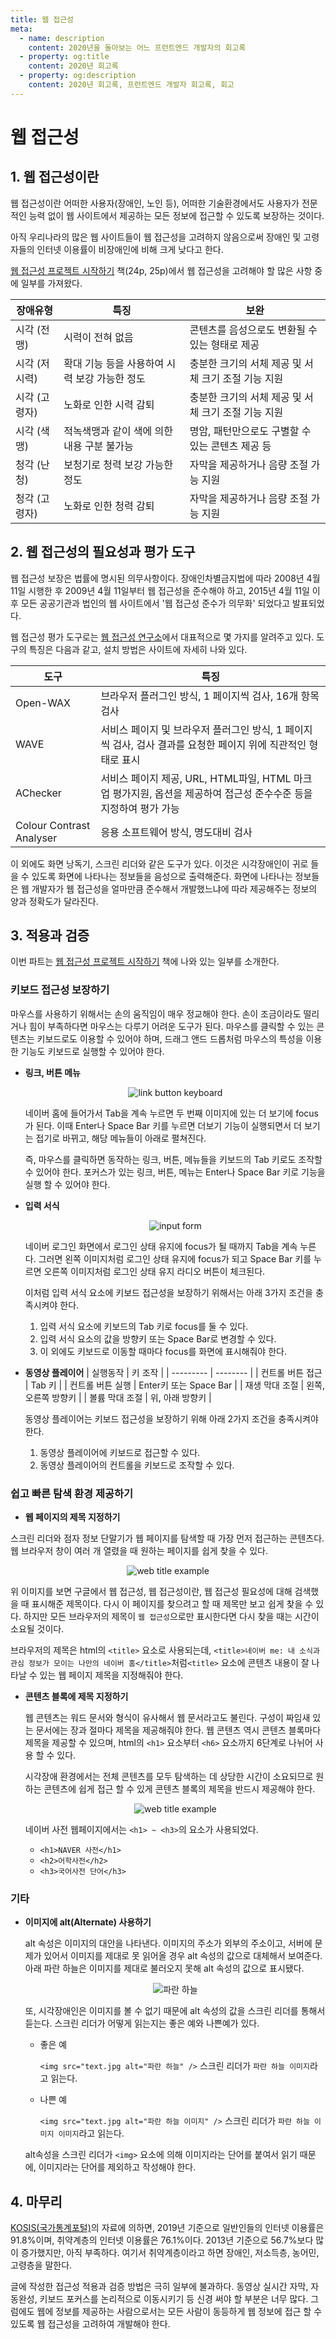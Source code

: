```yaml
---
title: 웹 접근성
meta:
  - name: description
    content: 2020년을 돌아보는 어느 프런트엔드 개발자의 회고록
  - property: og:title
    content: 2020년 회고록
  - property: og:description
    content: 2020년 회고록, 프런트엔드 개발자 회고록, 회고
---
```


# 웹 접근성

## 1. 웹 접근성이란

웹 접근성이란 어떠한 사용자(장애인, 노인 등), 어떠한 기술환경에서도 사용자가 전문적인 능력 없이 웹 사이트에서 제공하는 모든 정보에 접근할 수 있도록 보장하는 것이다.

아직 우리나라의 많은 웹 사이트들이 웹 접근성을 고려하지 않음으로써 장애인 및 고령자들의 인터넷 이용률이 비장애인에 비해 크게 낮다고 한다.

[웹 접근성 프로젝트 시작하기](http://www.yes24.com/Product/Goods/8221361) 책(24p, 25p)에서 웹 접근성을 고려해야 할 많은 사항 중에 일부를 가져왔다.

| 장애유형      | 특징                                          | 보완                                                |
| ------------- | --------------------------------------------- | --------------------------------------------------- |
| 시각 (전맹)   | 시력이 전혀 없음                              | 콘텐츠를 음성으로도 변환될 수 있는 형태로 제공      |
| 시각 (저시력) | 확대 기능 등을 사용하여 시력 보강 가능한 정도 | 충분한 크기의 서체 제공 및 서체 크기 조절 기능 지원 |
| 시각 (고령자) | 노화로 인한 시력 감퇴                         | 충분한 크기의 서체 제공 및 서체 크기 조절 기능 지원 |
| 시각 (색맹)   | 적녹색맹과 같이 색에 의한 내용 구분 불가능    | 명암, 패턴만으로도 구별할 수 있는 콘텐츠 제공 등    |
| 청각 (난청)   | 보청기로 청력 보강 가능한 정도                | 자막을 제공하거나 음량 조절 가능 지원               |
| 청각 (고령자) | 노화로 인한 청력 감퇴                         | 자막을 제공하거나 음량 조절 가능 지원               |

## 2. 웹 접근성의 필요성과 평가 도구

웹 접근성 보장은 법률에 명시된 의무사항이다. 장애인차별금지법에 따라 2008년 4월 11일 시행한 후 2009년 4월 11일부터 웹 접근성을 준수해야 하고, 2015년 4월 11일 이후 모든 공공기관과 법인의 웹 사이트에서 '웹 접근성 준수가 의무화' 되었다고 발표되었다.

웹 접근성 평가 도구로는 [웹 접근성 연구소](https://www.wah.or.kr:444/Participation/online-wah.asp)에서 대표적으로 몇 가지를 알려주고 있다. 도구의 특징은 다음과 같고, 설치 방법은 사이트에 자세히 나와 있다.

| 도구                     | 특징                                                                                                             |
| ------------------------ | ---------------------------------------------------------------------------------------------------------------- |
| Open-WAX                 | 브라우저 플러그인 방식, 1 페이지씩 검사, 16개 항목 검사                                                          |
| WAVE                     | 서비스 페이지 및 브라우저 플러그인 방식, 1 페이지씩 검사, 검사 결과를 요청한 페이지 위에 직관적인 형태로 표시    |
| AChecker                 | 서비스 페이지 제공, URL, HTML파일, HTML 마크업 평가지원, 옵션을 제공하여 접근성 준수수준 등을 지정하여 평가 가능 |
| Colour Contrast Analyser | 응용 소프트웨어 방식, 명도대비 검사                                                                              |

이 외에도 화면 낭독기, 스크린 리더와 같은 도구가 있다. 이것은 시각장애인이 귀로 들을 수 있도록 화면에 나타나는 정보들을 음성으로 출력해준다. 화면에 나타나는 정보들은 웹 개발자가 웹 접근성을 얼마만큼 준수해서 개발했느냐에 따라 제공해주는 정보의 양과 정확도가 달라진다.

## 3. 적용과 검증

이번 파트는 [웹 접근성 프로젝트 시작하기](http://www.yes24.com/Product/Goods/8221361) 책에 나와 있는 일부를 소개한다.

### 키보드 접근성 보장하기

마우스를 사용하기 위해서는 손의 움직임이 매우 정교해야 한다. 손이 조금이라도 떨리거나 힘이 부족하다면 마우스는 다루기 어려운 도구가 된다. 마우스를 클릭할 수 있는 콘텐츠는 키보드로도 이용할 수 있어야 하며, 드래그 앤드 드롭처럼 마우스의 특성을 이용한 기능도 키보드로 실행할 수 있어야 한다.

- <b>링크, 버튼 메뉴</b>

  <center>
    <figure>
      <img src="https://user-images.githubusercontent.com/22426851/107138827-22fe5b00-695a-11eb-8d4b-fc752acc2521.png" alt="link button keyboard">
    </figure>
  </center>
  네이버 홈에 들어가서 Tab을 계속 누르면 두 번째 이미지에 있는 더 보기에 focus가 된다. 이때 Enter나 Space Bar 키를 누르면 더보기 기능이 실행되면서 더 보기는 접기로 바뀌고, 해당 메뉴들이 아래로 펼쳐진다.

  즉, 마우스를 클릭하면 동작하는 링크, 버튼, 메뉴들을 키보드의 Tab 키로도 조작할 수 있어야 한다. 포커스가 있는 링크, 버튼, 메뉴는 Enter나 Space Bar 키로 기능을 실행 할 수 있어야 한다.

- <b>입력 서식</b>

  <center>
    <figure>
      <img src="https://user-images.githubusercontent.com/22426851/107138983-4aa1f300-695b-11eb-8436-652b31e1eae8.png" alt="input form">
    </figure>
  </center>
  네이버 로그인 화면에서 로그인 상태 유지에 focus가 될 때까지 Tab을 계속 누른다. 그러면 왼쪽 이미지처럼 로그인 상태 유지에 focus가 되고 Space Bar 키를 누르면 오른쪽 이미지처럼 로그인 상태 유지 라디오 버튼이 체크된다.

  이처럼 입력 서식 요소에 키보드 접근성을 보장하기 위해서는 아래 3가지 조건을 충족시켜야 한다.

  1. 입력 서식 요소에 키보드의 Tab 키로 focus를 둘 수 있다.
  2. 입력 서식 요소의 값을 방향키 또는 Space Bar로 변경할 수 있다.
  3. 이 외에도 키보드로 이동할 때마다 focus를 화면에 표시해줘야 한다.

- <b>동영상 플레이어</b>
  | 실행동작 | 키 조작 |
  | --------- | -------- |
  | 컨트롤 버튼 접근 | Tab 키 |
  | 컨트롤 버튼 실행 | Enter키 또는 Space Bar |
  | 재생 막대 조절 | 왼쪽, 오른쪽 방향키 |
  | 볼륨 막대 조절 | 위, 아래 방향키 |

  동영상 플레이어는 키보드 접근성을 보장하기 위해 아래 2가지 조건을 충족시켜야 한다.

  1. 동영상 플레이어에 키보드로 접근할 수 있다.
  2. 동영상 플레이어의 컨트롤을 키보드로 조작할 수 있다.

### 쉽고 빠른 탐색 환경 제공하기

- <b>웹 페이지의 제목 지정하기</b>

스크린 리더와 점자 정보 단말기가 웹 페이지를 탐색할 때 가장 먼저 접근하는 콘텐츠다. 웹 브라우저 창이 여러 개 열렸을 때 원하는 페이지를 쉽게 찾을 수 있다.

  <center>
    <figure>
      <img src="https://user-images.githubusercontent.com/22426851/107139394-30b5df80-695e-11eb-91ad-41e534921861.png" alt="web title example">
    </figure>
  </center>

위 이미지를 보면 구글에서 웹 접근성, 웹 접근성이란, 웹 접근성 필요성에 대해 검색했을 때 표시해준 제목이다. 다시 이 페이지를 찾으려고 할 때 제목만 보고 쉽게 찾을 수 있다. 하지만 모든 브라우저의 제목이 `웹 접근성`으로만 표시한다면 다시 찾을 때는 시간이 소요될 것이다.

브라우저의 제목은 html의 `<title>` 요소로 사용되는데, `<title>네이버 me: 내 소식과 관심 정보가 모이는 나만의 네이버 홈</title>`처럼`<title>` 요소에 콘텐츠 내용이 잘 나타날 수 있는 웹 페이지 제목을 지정해줘야 한다.

- <b>콘텐츠 블록에 제목 지정하기</b>

  웹 콘텐츠는 워드 문서와 형식이 유사해서 웹 문서라고도 불린다. 구성이 짜임새 있는 문서에는 장과 절마다 제목을 제공해줘야 한다. 웹 콘텐츠 역시 콘텐츠 블록마다 제목을 제공할 수 있으며, html의 `<h1>` 요소부터 `<h6>` 요소까지 6단계로 나뉘어 사용 할 수 있다.

  시각장애 환경에서는 전체 콘텐츠를 모두 탐색하는 데 상당한 시간이 소요되므로 원하는 콘텐츠에 쉽게 접근 할 수 있게 콘텐츠 블록의 제목을 반드시 제공해야 한다.

  <center>
    <figure>
      <img src="https://user-images.githubusercontent.com/22426851/107139887-d28afb80-6961-11eb-8331-d4486c405aeb.png" alt="web title example">
    </figure>
  </center>

  네이버 사전 웹페이지에서는 `<h1> ~ <h3>`의 요소가 사용되었다.

  - `<h1>NAVER 사전</h1>`
  - `<h2>어학사전</h2>`
  - `<h3>국어사전 단어</h3>`

### 기타

- <b>이미지에 alt(Alternate) 사용하기</b>

  alt 속성은 이미지의 대안을 나타낸다. 이미지의 주소가 외부의 주소이고, 서버에 문제가 있어서 이미지를 제대로 못 읽어올 경우 alt 속성의 값으로 대체해서 보여준다. 아래 파란 하늘은 이미지를 제대로 불러오지 못해 alt 속성의 값으로 표시됐다.

  <center>
    <figure>
      <img src="" alt="파란 하늘">
    </figure>
  </center>

  또, 시각장애인은 이미지를 볼 수 없기 때문에 alt 속성의 값을 스크린 리더를 통해서 듣는다. 스크린 리더가 어떻게 읽는지는 좋은 예와 나쁜예가 있다.

  - 좋은 예

    `<img src="text.jpg alt="파란 하늘" />` 스크린 리더가 `파란 하늘 이미지`라고 읽는다.

  - 나쁜 예

    `<img src="text.jpg alt="파란 하늘 이미지" />` 스크린 리더가 `파란 하늘 이미지 이미지`라고 읽는다.

  alt속성을 스크린 리더가 `<img>` 요소에 의해 이미지라는 단어를 붙여서 읽기 때문에, 이미지라는 단어를 제외하고 작성해야 한다.

## 4. 마무리

[KOSIS(국가통계포털)](https://kosis.kr/statHtml/statHtml.do?orgId=127&tblId=DT_12017N006)의 자료에 의하면, 2019년 기준으로 일반인들의 인터넷 이용률은 91.8%이며, 취약계층의 인터넷 이용률은 76.1%이다. 2013년 기준으로 56.7%보다 많이 증가했지만, 아직 부족하다. 여기서 취약계층이라고 하면 장애인, 저소득층, 농어민, 고령층을 말한다.

글에 작성한 접근성 적용과 검증 방법은 극히 일부에 불과하다. 동영상 실시간 자막, 자동완성, 키보드 포커스를 논리적으로 이동시키기 등 신경 써야 할 부분은 너무 많다. 그럼에도 웹에 정보를 제공하는 사람으로서는 모든 사람이 동등하게 웹 정보에 접근 할 수 있도록 웹 접근성을 고려하여 개발해야 한다.
